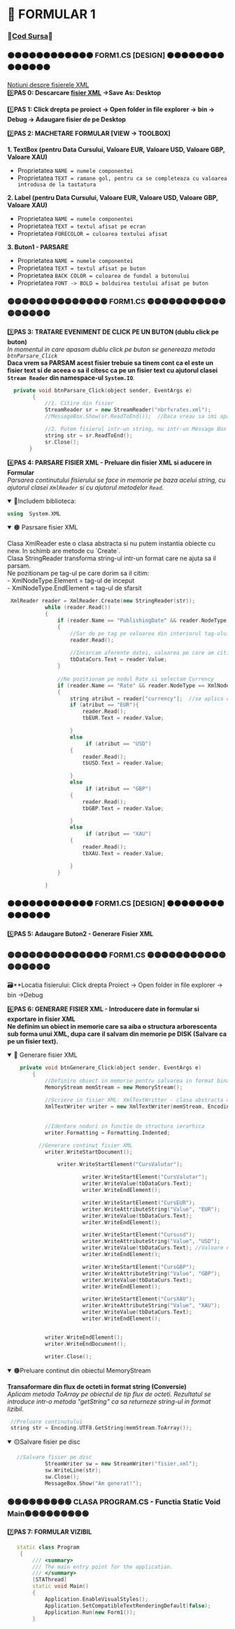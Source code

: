 # 📜 FORMULAR 1 </br>
### 🔮[Cod Sursa](https://github.com/Adriana-Giol/Programare-Aplicatii-Windows/blob/main/1.%20Laborator/5.%20Seminar%205/%5BCom%5DCiurea_Seminar5_1046/Form1.cs)🔮
### 🟠🟠🟠🟠🟠🟠🟠🟠🟠🟠🟠🟠 FORM1.CS [DESIGN] 🟠🟠🟠🟠🟠🟠🟠🟠🟠🟠🟠🟠🟠🟠
[Notiuni despre fisierele XML](https://github.com/Adriana-Giol/Programare-Aplicatii-Windows/blob/main/3.%20README/Notiuni%20despre%20fisierele%20XML.md)</br>
0️⃣**PAS 0: Descarcare [fisier XML](https://bnro.ro/nbrfxrates.xml) ->Save As: Desktop** </br>

1️⃣**PAS 1: Click drepta pe proiect -> Open folder in file explorer -> bin -> Debug -> Adaugare fisier de pe Desktop**</br>

2️⃣**PAS 2: MACHETARE FORMULAR [VIEW -> TOOLBOX]**</br>

**1. TextBox (pentru Data Cursului, Valoare EUR, Valoare USD, Valoare GBP, Valoare XAU)**
- Proprietatea `NAME = numele componentei` </br>
- Proprietatea `TEXT = ramane gol, pentru ca se completeaza cu valoarea introdusa de la tastatura`</br>

**2. Label (pentru Data Cursului, Valoare EUR, Valoare USD, Valoare GBP, Valoare XAU)** </br>
- Proprietatea `NAME = numele componentei` </br>
- Proprietatea `TEXT = textul afisat pe ecran` </br>
- Proprietatea `FORECOLOR = culoarea textului afisat`</br>

**3. Buton1 - PARSARE** </br>
- Proprietatea `NAME = numele componentei` </br>
- Proprietatea `TEXT = textul afisat pe buton`  </br>
- Proprietatea `BACK COLOR = culoarea de fundal a butonului`</br>
- Proprietatea `FONT -> BOLD = bolduirea testului afisat pe buton`</br>

### 🟡🟡🟡🟡🟡🟡🟡🟡🟡🟡🟡🟡🟡🟡 FORM1.CS  🟡🟡🟡🟡🟡🟡🟡🟡🟡🟡🟡🟡🟡🟡🟡🟡🟡
3️⃣**PAS 3: TRATARE EVENIMENT DE CLICK PE UN BUTON (dublu click pe buton)**</br>
*In momentul in care apasam dublu click pe buton se genereaza metoda `btnParsare_Click`*</br>
**Daca vrem sa PARSAM acest fisier trebuie sa tinem cont ca el este un fisier text si de aceea o sa il citesc ca pe un fisier text cu ajutorul clasei `Stream Reader` din
namespace-ul `System.IO`**.<br>
```cpp
  private void btnParsare_Click(object sender, EventArgs e)
        {
            //1. Citire din fisier
            StreamReader sr = new StreamReader("nbrfxrates.xml");
            //MessageBox.Show(sr.ReadToEnd());  //Daca vreau sa imi apara fisierul intr-un mesaje box

            //2. Putem fisierul intr-un string, nu intr-un Message Box - doar citesc din fisier si nu afisez nicaieri, ci doar pun intr-un string
            string str = sr.ReadToEnd();
            sr.Close();
       }
```
4️⃣**PAS 4: PARSARE FISIER XML - Preluare din fisier XML si aducere in Formular**</br>
*Parsarea continutului fisierului se face in memorie pe baza acelui string, cu ajutorul clasei `XmlReader` si cu ajutorul metodelor `Read`*.</br>
<details open>
  <p>
<summary>🔴Includem biblioteca:</br></summary>

```cpp
using  System.XML
```

</p>
</details>

 <details open>
  <p>
    <summary>🟠 Pasrsare fisier XML </summary>
Clasa XmlReader este o clasa abstracta si nu putem instantia obiecte cu new. In schimb are metode cu `Create`. </br>
Clasa StringReader transforma string-ul intr-un format care ne ajuta sa il parsam.</br>
Ne pozitionam pe tag-ul pe care dorim sa il citim:</br>
- XmlNodeType.Element = tag-ul de inceput </br>
- XmlNodeType.EndElement = tag-ul de sfarsit </br>
  
```cpp
 XmlReader reader = XmlReader.Create(new StringReader(str));
            while (reader.Read()) 
            {
                if (reader.Name == "PublishingDate" && reader.NodeType == XmlNodeType.Element)
                {
                    //Sar de pe tag pe valoarea din interiorul tag-ului
                    reader.Read();
                  
                    //Incarcam aferente datei, valoarea pe care am citit-o mai sus.
                    tbDataCurs.Text = reader.Value;
                }
              
                //Ne pozitionam pe nodul Rate si selectam Currency
                if (reader.Name == "Rate" && reader.NodeType == XmlNodeType.Element)
                {
                    string atribut = reader["currency"];  //se aplica operator index, dar pe sir de caractere
                    if (atribut == "EUR"){
                        reader.Read();
                        tbEUR.Text = reader.Value;

                    }
                    else
                         if (atribut == "USD")
                    {
                        reader.Read();
                        tbUSD.Text = reader.Value;

                    }
                    else
                         if (atribut == "GBP")
                    {
                        reader.Read();
                        tbGBP.Text = reader.Value;

                    }
                    else
                         if (atribut == "XAU")
                    {
                        reader.Read();
                        tbXAU.Text = reader.Value;

                    }
                }

            }    
```
</p>
</details>

### 🟠🟠🟠🟠🟠🟠🟠🟠🟠🟠🟠🟠 FORM1.CS [DESIGN] 🟠🟠🟠🟠🟠🟠🟠🟠🟠🟠🟠🟠🟠🟠
5️⃣**PAS 5: Adaugare Buton2 - Generare Fisier XML**</br>

### 🟡🟡🟡🟡🟡🟡🟡🟡🟡🟡🟡🟡🟡🟡 FORM1.CS  🟡🟡🟡🟡🟡🟡🟡🟡🟡🟡🟡🟡🟡🟡🟡🟡🟡
🗃️**Locatia fisierului: Click drepta Proiect -> Open folder in file explorer -> bin ->Debug </br>

6️⃣**PAS 6: GENERARE FISIER XML - Introducere date in formular si exportare in fisier XML**</br>
**Ne definim un obiect in memorie care sa aiba o structura arborescenta sub forma unui XML, dupa care il salvam din memorie pe DISK (Salvare ca pe un fisier text).**
<details open>
<p>
<summary>🔴 Generare fisier XML </summary>
  
```cpp
    private void btnGenerare_Click(object sender, EventArgs e)
        {
            //Definire obiect in memorie pentru salvarea in format binar continutul XML
            MemoryStream memStream = new MemoryStream();
            
            //Scriere in fisier XML: XmlTextWritter - clasa abstracta dar care are si o clasa concreta
            XmlTextWriter writer = new XmlTextWriter(memStream, Encoding.UTF8);  //Fiecare caracter va fi 
                                                                                 //reprezentat pe 8 biti (nu accepta caractere speciale)
            
            //Identare noduri in functie de structura ierarhica
            writer.Formatting = Formatting.Indented;

          //Generare continut fisier XML
            writer.WriteStartDocument();

                writer.WriteStartElement("CursValutar");

                        writer.WriteStartElement("CursValutar");
                        writer.WriteValue(tbDataCurs.Text);
                        writer.WriteEndElement();

                        writer.WriteStartElement("CursEUR");
                        writer.WriteAttributeString("Value", "EUR");
                        writer.WriteValue(tbDataCurs.Text);
                        writer.WriteEndElement();

                        writer.WriteStartElement("Cursusd");
                        writer.WriteAttributeString("Value", "USD");
                        writer.WriteValue(tbDataCurs.Text); //Valoare nodului
                        writer.WriteEndElement();

                        writer.WriteStartElement("CursGBP");
                        writer.WriteAttributeString("Value", "GBP");
                        writer.WriteValue(tbDataCurs.Text);
                        writer.WriteEndElement();

                        writer.WriteStartElement("CursXAU");
                        writer.WriteAttributeString("Value", "XAU");
                        writer.WriteValue(tbDataCurs.Text);
                        writer.WriteEndElement();


            writer.WriteEndElement();
            writer.WriteEndDocument();

            writer.Close();
```
</p>
</details>

<details open>
  <p>
    <summary>🟠Preluare continut din obiectul MemoryStream </summary>
    
 **Transaformare din flux de octeti in format string (Conversie)**</br>
 *Aplicam metoda ToArray pe obiectul de tip flux de octeti. Rezultatul se introduce intr-o metoda "getString" ca sa returneze string-ul in format lizibil.*</br>

```cpp
 //Preluare continutului 
 string str = Encoding.UTF8.GetString(memStream.ToArray());
```
</p>
</details>

<details open>
  <p>
    <summary>🟡Salvare fisier pe disc </summary>
  
```cpp
   //Salvare fisier pe disc
            StreamWriter sw = new StreamWriter("fisier.xml");
            sw.WriteLine(str);
            sw.Close();
            MessageBox.Show("Am generat!");
```
</p>
</details>

### 🟢🟢🟢🟢🟢🟢🟢🟢🟢 CLASA PROGRAM.CS - Functia Static Void Main🟢🟢🟢🟢🟢🟢🟢🟢🟢
7️⃣**PAS 7: FORMULAR VIZIBIL**</br>

```cpp
   static class Program
    {
        /// <summary>
        /// The main entry point for the application.
        /// </summary>
        [STAThread]
        static void Main()
        {
            Application.EnableVisualStyles();
            Application.SetCompatibleTextRenderingDefault(false);
            Application.Run(new Form1());
        }
```
